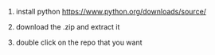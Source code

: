 1) install python https://www.python.org/downloads/source/

2) download the .zip and extract it

3) double click on the repo that you want
